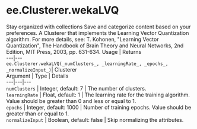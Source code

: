  
#  ee.Clusterer.wekaLVQ
Stay organized with collections  Save and categorize content based on your preferences. 
A Clusterer that implements the Learning Vector Quantization algorithm. For more details, see:
T. Kohonen, "Learning Vector Quantization", The Handbook of Brain Theory and Neural Networks, 2nd Edition, MIT Press, 2003, pp. 631-634.
Usage | Returns  
---|---  
`ee.Clusterer.wekaLVQ(_numClusters_, _learningRate_, _epochs_, _normalizeInput_)`|  Clusterer  
Argument | Type | Details  
---|---|---  
`numClusters` | Integer, default: 7 | The number of clusters.  
`learningRate` | Float, default: 1 | The learning rate for the training algorithm. Value should be greater than 0 and less or equal to 1.  
`epochs` | Integer, default: 1000 | Number of training epochs. Value should be greater than or equal to 1.  
`normalizeInput` | Boolean, default: false | Skip normalizing the attributes.  
